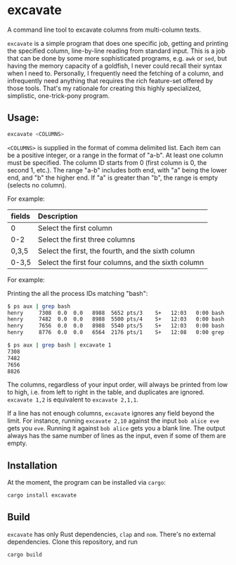 # excavate

A command line tool to excavate columns from multi-column texts.

`excavate` is a simple program that does one specific job, getting and printing the specified column, line-by-line reading from standard input. This is a job that can be done by some more sophisticated programs, e.g. `awk` or `sed`, but having the memory capacity of a goldfish, I never could recall their syntax when I need to. Personally, I frequently need the fetching of a column, and infrequently need anything that requires the rich feature-set offered by those tools. That's my rationale for creating this highly specialized, simplistic, one-trick-pony program.

## Usage:

```bash
excavate <COLUMNS>
```

`<COLUMNS>` is supplied in the format of comma delimited list. Each item can be a positive integer, or a range in the format of "a-b". At least one column must be specified. The column ID starts from 0 (first column is 0, the second 1, etc.). The range "a-b" includes both end, with "a" being the lower end, and "b" the higher end. If "a" is greater than "b", the range is empty (selects no column).
    
For example:

| fields | Description                                         |
| :----- | :-------------------------------------------------- |
| 0      | Select the first column                             |
| 0-2    | Select the first three columns                      |
| 0,3,5  | Select the first, the fourth, and the sixth column  |
| 0-3,5  | Select the first four columns, and the sixth column |

For example:

Printing the all the process IDs matching "bash":

```bash
$ ps aux | grep bash 
henry     7308  0.0  0.0   8988  5652 pts/3    S+   12:03   0:00 bash
henry     7482  0.0  0.0   8988  5500 pts/4    S+   12:03   0:00 bash
henry     7656  0.0  0.0   8988  5540 pts/5    S+   12:03   0:00 bash
henry     8776  0.0  0.0   6564  2176 pts/1    S+   12:08   0:00 grep --color=auto bash

$ ps aux | grep bash | excavate 1
7308
7482
7656
8826
```

The columns, regardless of your input order, will always be printed from low to high, i.e. from left to right in the table, and duplicates are ignored. `excavate 1,2` is equivalent to `excavate 2,1,1`.

If a line has not enough columns, `excavate` ignores any field beyond the limit. For instance, running `excavate 2,10` against the input `bob alice eve` gets you `eve`. Running it against `bob alice` gets you a blank line. The output always has the same number of lines as the input, even if some of them are empty.

## Installation

At the moment, the program can be installed via `cargo`:

```bash
cargo install excavate
```

## Build

`excavate` has only Rust dependencies, `clap` and `nom`. There's no external dependencies. Clone this repository, and run

```bash
cargo build
```

